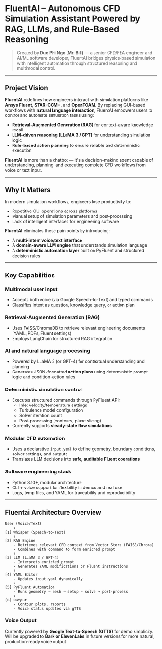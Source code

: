 # FluentAI – Autonomous CFD Simulation Assistant Powered by RAG, LLMs, and Rule-Based Reasoning

> Created by **Duc Phi Ngo (Mr. Bill)** — a senior CFD/FEA engineer and AI/ML software developer, FluentAI bridges physics-based simulation with intelligent automation through structured reasoning and multimodal control.

---

## Project Vision

**FluentAI** redefines how engineers interact with simulation platforms like **Ansys Fluent**, **STAR-CCM+**, and **OpenFOAM**. By replacing GUI-based workflows with **natural language interaction**, FluentAI empowers users to control and automate simulation tasks using:

- **Retrieval-Augmented Generation (RAG)** for context-aware knowledge recall  
- **LLM-driven reasoning (LLaMA 3 / GPT)** for understanding simulation logic  
- **Rule-based action planning** to ensure reliable and deterministic execution  

**FluentAI** is more than a chatbot — it's a decision-making agent capable of understanding, planning, and executing complete CFD workflows from voice or text input.

---

## Why It Matters

In modern simulation workflows, engineers lose productivity to:
- Repetitive GUI operations across platforms
- Manual setup of simulation parameters and post-processing
- Lack of intelligent interfaces for engineering software

**FluentAI** eliminates these pain points by introducing:
- A **multi-intent voice/text interface**
- A **domain-aware LLM engine** that understands simulation language
- A **deterministic automation layer** built on PyFluent and structured decision rules

---

## Key Capabilities

### Multimodal user input
- Accepts both voice (via Google Speech-to-Text) and typed commands
- Classifies intent as question, knowledge query, or action plan

### Retrieval-Augmented Generation (RAG)
- Uses FAISS/ChromaDB to retrieve relevant engineering documents (YAML, PDFs, Fluent settings)
- Employs LangChain for structured RAG integration

### AI and natural language processing
- Powered by LLaMA 3 (or GPT-4) for contextual understanding and planning
- Generates JSON-formatted **action plans** using deterministic prompt logic and condition-action rules

### Deterministic simulation control
- Executes structured commands through PyFluent API:
  - Inlet velocity/temperature settings
  - Turbulence model configuration
  - Solver iteration count
  - Post-processing (contours, plane slicing)
- Currently supports **steady-state flow simulations**

### Modular CFD automation
- Uses a declarative `input.yaml` to define geometry, boundary conditions, solver settings, and outputs
- Translates LLM decisions into **safe, auditable Fluent operations**

### Software engineering stack
- Python 3.10+, modular architecture
- CLI + voice support for flexibility in demos and real use
- Logs, temp files, and YAML for traceability and reproducibility

---

## Fluentai Architecture Overview
```
User (Voice/Text)
    ↓
[1] Whisper (Speech-to-Text)
    ↓
[2] RAG Engine
    - Retrieves relevant CFD context from Vector Store (FAISS/Chroma)
    - Combines with command to form enriched prompt
    ↓
[3] LLM (LLaMA 3 / GPT-4)
    - Interprets enriched prompt
    - Generates YAML modifications or Fluent instructions
    ↓
[4] YAML Editor
    - Updates input.yaml dynamically
    ↓
[5] PyFluent Automation
    - Runs geometry → mesh → setup → solve → post-process
    ↓
[6] Output
    - Contour plots, reports
    - Voice status updates via gTTS
```
### Voice Output
Currently powered by **Google Text-to-Speech (GTTS)** for demo simplicity.
Will be upgraded to **Bark or ElevenLabs** in future versions for more natural, production-ready voice output
